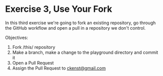 # Exercise 3, Use Your Fork

In this third exercise we're going to fork an existing repository, go through the GitHub workflow and open a pull in a repository we don't control.

Objectives:
1. Fork /this/ repository
2. Make a branch, make a change to the playground directory and commit it
3. Open a Pull Request
4. Assign the Pull Request to ckenst@gmail.com
